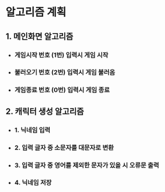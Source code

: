 # 알고리즘 계획
## 1. 메인화면 알고리즘
* ### 게임시작 번호 (1번) 입력시 게임 시작
* ### 불러오기 번호 (2번) 입력시 게임 불러옴
* ### 게임종료 번호 (0번) 입력시 게임 종료

## 2. 캐릭터 생성 알고리즘
* ### 1. 닉네임 입력
* ### 2. 입력 글자 중 소문자를 대문자로 변환
* ### 3. 입력 글자 중 영어를 제외한 문자가 있을 시 오류문 출력
* ### 4. 닉네임 저장
